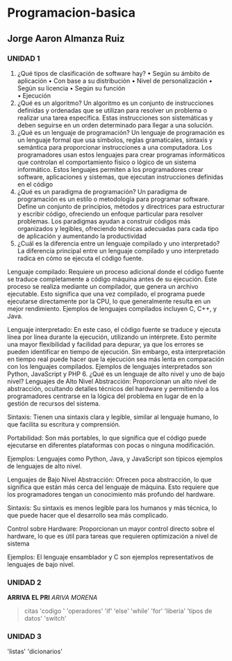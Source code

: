 # Programacion-basica
## Jorge Aaron Almanza Ruiz 
### UNIDAD 1
 1.	¿Qué tipos de clasificación de software hay?
•	Según su ámbito de aplicación
•	Con base a su distribución
•	Nivel de personalización
•	Según su licencia
•	Según su función   
•	Ejecución
2.	¿Qué es un algoritmo?
Un algoritmo es un conjunto de instrucciones definidas y ordenadas que se utilizan para resolver un problema o realizar una tarea específica. Estas instrucciones son sistemáticas y deben seguirse en un orden determinado para llegar a una solución.
3.	¿Qué es un lenguaje de programación? 
Un lenguaje de programación es un lenguaje formal que usa símbolos, reglas gramaticales, sintaxis y semántica para proporcionar instrucciones a una computadora. Los programadores usan estos lenguajes para crear programas informáticos que controlan el comportamiento físico o lógico de un sistema informático. Estos lenguajes permiten a los programadores crear software, aplicaciones y sistemas, que ejecutan instrucciones definidas en el código
4.	¿Qué es un paradigma de programación?
Un paradigma de programación es un estilo o metodología para programar software. Define un conjunto de principios, métodos y directrices para estructurar y escribir código, ofreciendo un enfoque particular para resolver problemas. Los paradigmas ayudan a construir códigos más organizados y legibles, ofreciendo técnicas adecuadas para cada tipo de aplicación y aumentando la productividad
5.	¿Cuál es la diferencia entre un lenguaje compilado y uno interpretado?
La diferencia principal entre un lenguaje compilado y uno interpretado radica en cómo se ejecuta el código fuente.

Lenguaje compilado: Requiere un proceso adicional donde el código fuente se traduce completamente a código máquina antes de su ejecución. Este proceso se realiza mediante un compilador, que genera un archivo ejecutable. Esto significa que una vez compilado, el programa puede ejecutarse directamente por la CPU, lo que generalmente resulta en un mejor rendimiento. Ejemplos de lenguajes compilados incluyen C, C++, y Java.

Lenguaje interpretado: En este caso, el código fuente se traduce y ejecuta línea por línea durante la ejecución, utilizando un intérprete. Esto permite una mayor flexibilidad y facilidad para depurar, ya que los errores se pueden identificar en tiempo de ejecución. Sin embargo, esta interpretación en tiempo real puede hacer que la ejecución sea más lenta en comparación con los lenguajes compilados. Ejemplos de lenguajes interpretados son Python, JavaScript y PHP
6.	¿Qué es un lenguaje de alto nivel y uno de bajo nivel?
Lenguajes de Alto Nivel
Abstracción: Proporcionan un alto nivel de abstracción, ocultando detalles técnicos del hardware y permitiendo a los programadores centrarse en la lógica del problema en lugar de en la gestión de recursos del sistema.

Sintaxis: Tienen una sintaxis clara y legible, similar al lenguaje humano, lo que facilita su escritura y comprensión.

Portabilidad: Son más portables, lo que significa que el código puede ejecutarse en diferentes plataformas con pocas o ninguna modificación.

Ejemplos: Lenguajes como Python, Java, y JavaScript son típicos ejemplos de lenguajes de alto nivel.

Lenguajes de Bajo Nivel
Abstracción: Ofrecen poca abstracción, lo que significa que están más cerca del lenguaje de máquina. Esto requiere que los programadores tengan un conocimiento más profundo del hardware.

Sintaxis: Su sintaxis es menos legible para los humanos y más técnica, lo que puede hacer que el desarrollo sea más complicado.

Control sobre Hardware: Proporcionan un mayor control directo sobre el hardware, lo que es útil para tareas que requieren optimización a nivel de sistema

Ejemplos: El lenguaje ensamblador y C son ejemplos representativos de lenguajes de bajo nivel.

### UNIDAD 2
**ARRIVA EL PRI**
*ARIVA MORENA*
>citas 
 'codigo '
 'operadores'
 'if'
 'else'
 'while'
 'for'
 'liberia'
 'tipos de datos'
 'switch'
 ### UNIDAD 3 
'listas'
'dicionarios'
 

